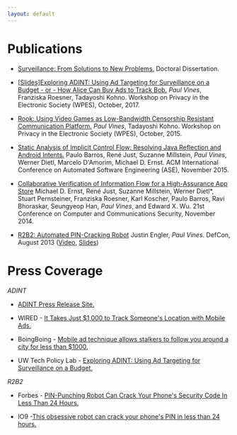 ```yaml
---
layout: default
---
```

# Publications

- [Surveillance: From Solutions to New Problems.](https://digital.lib.washington.edu/researchworks/bitstream/handle/1773/40008/Vines_washington_0250E_17548.pdf?sequence=1&isAllowed=y) Doctoral Dissertation.

- [\[Slides\]](http://paulvines.com/vines_ADINT.pdf)[Exploring ADINT: Using Ad Targeting for Surveillance on a Budget - or - How Alice Can Buy Ads to Track Bob.](http://adint.cs.washington.edu/ADINT.pdf) _Paul Vines_, Franziska Roesner, Tadayoshi Kohno. Workshop on Privacy in the Electronic Society (WPES), October, 2017.

- [Rook: Using Video Games as Low-Bandwidth Censorship Resistant Communication Platform.](https://cs.washington.edu/tr/2015/03/UW-CSE-15-03-03.pdf) _Paul Vines_, Tadayoshi Kohno. Workshop on Privacy in the Electronic Society (WPES), October, 2015.

- [Static Analysis of Implicit Control Flow: Resolving Java Reflection and Android Intents.](https://homes.cs.washington.edu/~mernst/pubs/implicit-control-flow-tr150801.pdf) Paulo Barros, René Just, Suzanne Millstein, _Paul Vines_, Werner Dietl, Marcelo D'Amorim, Michael D. Ernst. ACM International Conference on Automated Software Engineering (ASE), November 2015.

- [Collaborative Verification of Information Flow for a High-Assurance App Store](http://www.franziroesner.com/pdf/sparta-ccs2014.pdf) Michael D. Ernst, René Just, Suzanne Millstein, Werner Dietl*, Stuart Pernsteiner, Franziska Roesner, Karl Koscher, Paulo Barros, Ravi Bhoraskar, Seungyeop Han, _Paul Vines_, and Edward X. Wu. 21st Conference on Computer and Communications Security, November 2014.

- [R2B2: Automated PIN-Cracking Robot](https://github.com/iSECPartners/R2B2) Justin Engler, _Paul Vines_. DefCon, August 2013 ([Video](https://www.youtube.com/watch?v=IeTHjNO1Sb8), [Slides](https://www.defcon.org/images/defcon-21/dc-21-presentations/Engler-Vines/DEFCON-21-Engler-Vines-Electromechanical-PIN-Cracking.pdf))

# Press Coverage
_ADINT_
- [ADINT Press Release Site.](https://adint.cs.washington.edu/)

- WIRED - [It Takes Just $1,000 to Track Someone's Location with Mobile Ads.](https://www.wired.com/story/track-location-with-mobile-ads-1000-dollars-study/)

- BoingBoing - [Mobile ad technique allows stalkers to follow you around a city for less than $1000.](https://boingboing.net/2017/10/18/adint.html)

- UW Tech Policy Lab - [Exploring ADINT: Using Ad Targeting for Surveillance on a Budget.](https://techpolicylab.uw.edu/news/exploring-adint-using-ad-targeting-for-surveillance-on-a-budget/)

_R2B2_
- Forbes - [PIN-Punching Robot Can Crack Your Phone's Security Code In Less Than 24 Hours.](https://www.forbes.com/sites/andygreenberg/2013/07/22/pin-punching-robot-can-crack-your-phones-security-code-in-less-than-24-hours/)

- IO9 -[This obsessive robot can crack your phone's PIN in less than 24 hours.](https://io9.gizmodo.com/this-obsessive-robot-can-crack-your-phones-pin-in-less-893829227)